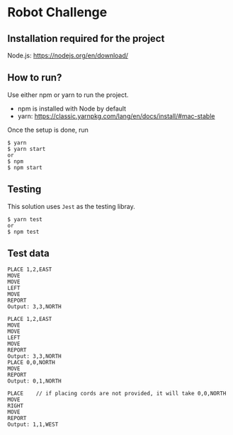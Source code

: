 # Robot Challenge

## Installation required for the project

Node.js: https://nodejs.org/en/download/

## How to run?

Use either npm or yarn to run the project.

- npm is installed with Node by default
- yarn: https://classic.yarnpkg.com/lang/en/docs/install/#mac-stable

Once the setup is done, run

```shell
$ yarn
$ yarn start
or
$ npm
$ npm start
```

## Testing

This solution uses `Jest` as the testing libray.

```shell
$ yarn test
or
$ npm test
```

## Test data

```plain
PLACE 1,2,EAST
MOVE
MOVE
LEFT
MOVE
REPORT
Output: 3,3,NORTH
```

```plain
PLACE 1,2,EAST
MOVE
MOVE
LEFT
MOVE
REPORT
Output: 3,3,NORTH
PLACE 0,0,NORTH
MOVE
REPORT
Output: 0,1,NORTH
```

```plain
PLACE    // if placing cords are not provided, it will take 0,0,NORTH
MOVE
RIGHT
MOVE
REPORT
Output: 1,1,WEST
```
